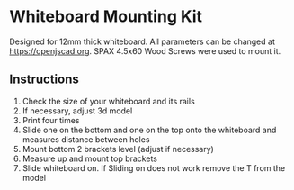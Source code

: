 # Whiteboard Mounting Kit 
Designed for 12mm thick whiteboard. All parameters can be changed at https://openjscad.org. SPAX 4.5x60 Wood Screws were used to mount it.
## Instructions
1. Check the size of your whiteboard and its rails
2. If necessary, adjust 3d model
3. Print four times
4. Slide one on the bottom and one on the top onto the whiteboard and measures distance between holes
5. Mount bottom 2 brackets level (adjust if necessary)
6. Measure up and mount top brackets
7. Slide whiteboard on. If Sliding on does not work remove the T from the model
